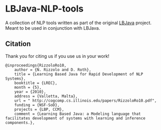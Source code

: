 # LBJava-NLP-tools

A collection of NLP tools written as part of the original [LBJava](https://github.com/IllinoisCogComp/lbjava)
project. Meant to be used in conjunction with LBJava. 

## Citation

Thank you for citing us if you use us in your work!

```
@inproceedings{RizzoloRo10,
    author = {N. Rizzolo and D. Roth},
    title = {Learning Based Java for Rapid Development of NLP Systems},
    booktitle = {LREC},
    month = {5},
    year = {2010},
    address = {Valletta, Malta},
    url = " http://cogcomp.cs.illinois.edu/papers/RizzoloRo10.pdf",
    funding = {NSF-SoD},
    projects = {LBP, CCM},
    comment = {Learning Based Java: a Modeling language that facilitates development of systems with learning and inference components.},
```
